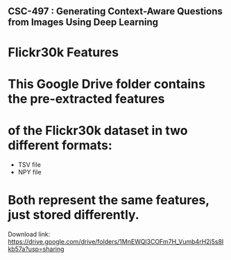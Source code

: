 ## CSC-497 : Generating Context-Aware Questions from Images Using Deep Learning


# Flickr30k Features

# This Google Drive folder contains the pre-extracted features 
# of the Flickr30k dataset in two different formats:

- TSV file  
- NPY file  

# Both represent the same features, just stored differently.

Download link:
https://drive.google.com/drive/folders/1MnEWQl3COFm7H_Vumb4rH2j5s8Ikb57a?usp=sharing
